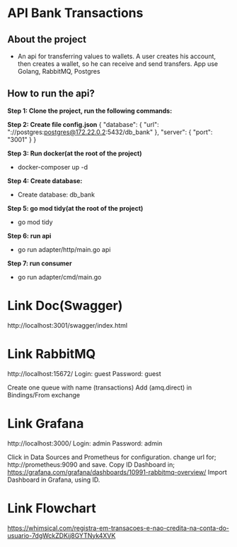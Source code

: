# API Bank Transactions

## About the project

- An api for transferring values to wallets.
A user creates his account, then creates a wallet, so he can receive and send transfers.
App use Golang, RabbitMQ, Postgres

## How to run the api?

**Step 1: Clone the project, run the following commands:**

**Step 2: Create file config.json**
{
  "database": {
    "url": "://postgres:postgres@172.22.0.2:5432/db_bank"
  },
  "server": {
    "port": "3001"
  }
}

**Step 3: Run docker(at the root of the project)**
- docker-composer up -d

**Step 4: Create database:**
- Create database: db_bank <br>

**Step 5: go mod tidy(at the root of the project)**
- go mod tidy

**Step 6: run api**
- go run adapter/http/main.go api

**Step 7: run consumer**
- go run adapter/cmd/main.go

# Link Doc(Swagger)
http://localhost:3001/swagger/index.html

# Link RabbitMQ
http://localhost:15672/
Login: guest
Password: guest

Create one queue with name (transactions)
Add (amq.direct) in Bindings/From exchange

# Link Grafana
http://localhost:3000/
Login: admin
Password: admin

Click in Data Sources and Prometheus for configuration.
change url for; http://prometheus:9090 and save.
Copy ID Dashboard in; https://grafana.com/grafana/dashboards/10991-rabbitmq-overview/
Import Dashboard in Grafana, using ID.

# Link Flowchart
https://whimsical.com/registra-em-transacoes-e-nao-credita-na-conta-do-usuario-7dgWckZDKij8GYTNyk4XVK


